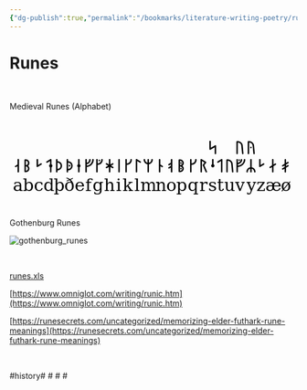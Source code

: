 ```yaml
---
{"dg-publish":true,"permalink":"/bookmarks/literature-writing-poetry/runes/","tags":["writing"]}
---
```



# Runes

‍

Medieval Runes (Alphabet)

​<?xml version="1.0" encoding="UTF-8" standalone="no"?>
<!-- Created with Inkscape (http://www.inkscape.org/) -->
<svg
   xmlns:svg="http://www.w3.org/2000/svg"
   xmlns="http://www.w3.org/2000/svg"
   version="1.0"
   width="501"
   height="111"
   id="svg2693">
  <defs
     id="defs2695" />
  <g
     transform="translate(0.5,-1.8621826)"
     id="layer1">
    <path
       d="M 10.7645,54.934566 C 10.52983,55.062574 10.305831,55.126574 10.0925,55.126566 C 9.879164,55.126574 9.665831,55.073241 9.4525,54.966566 C 9.260498,54.859908 9.111165,54.710575 9.0045,54.518566 C 8.876499,54.305242 8.812499,54.081242 8.8125,53.846566 C 8.812499,53.398576 9.015165,53.03591 9.4205,52.758566 L 13.4205,50.326566 L 13.4205,42.038566 C 13.420494,41.675921 13.537827,41.366588 13.7725,41.110566 C 14.028494,40.854589 14.337827,40.726589 14.7005,40.726566 C 15.063159,40.726589 15.361826,40.854589 15.5965,41.110566 C 15.852492,41.345255 15.980492,41.643921 15.9805,42.006566 L 15.9805,63.126566 C 15.980492,63.489233 15.852492,63.787899 15.5965,64.022566 C 15.361826,64.257232 15.063159,64.374565 14.7005,64.374566 C 14.337827,64.374565 14.028494,64.257232 13.7725,64.022566 C 13.537827,63.787899 13.420494,63.489233 13.4205,63.126566 L 13.4205,53.334566 L 10.7645,54.934566 M 34.223214,57.606566 C 34.223202,58.481238 34.052536,59.30257 33.711214,60.070566 C 33.391203,60.817235 32.95387,61.467901 32.399214,62.022566 C 31.844538,62.577234 31.183205,63.025233 30.415214,63.366566 C 29.647207,63.686566 28.836541,63.846566 27.983214,63.846566 L 26.703214,63.846566 C 26.340543,63.846566 26.03121,63.729232 25.775214,63.494566 C 25.540544,63.238566 25.423211,62.929233 25.423214,62.566566 L 25.455214,42.758566 C 25.455211,42.39592 25.572544,42.086587 25.807214,41.830566 C 26.06321,41.574588 26.372543,41.446588 26.735214,41.446566 L 27.983214,41.446566 C 28.836541,41.446588 29.647207,41.617255 30.415214,41.958566 C 31.183205,42.278587 31.844538,42.71592 32.399214,43.270566 C 32.95387,43.825252 33.391203,44.486585 33.711214,45.254566 C 34.052536,46.022583 34.223202,46.833249 34.223214,47.686566 C 34.223202,48.710581 33.999202,49.659913 33.551214,50.534566 C 33.124536,51.387911 32.53787,52.091911 31.791214,52.646566 C 32.53787,53.222576 33.124536,53.937242 33.551214,54.790566 C 33.999202,55.643907 34.223202,56.582573 34.223214,57.606566 M 31.663214,47.686566 C 31.663205,47.174582 31.567205,46.705249 31.375214,46.278566 C 31.183205,45.830584 30.916539,45.435917 30.575214,45.094566 C 30.233873,44.753251 29.839206,44.486585 29.391214,44.294566 C 28.964541,44.102585 28.495208,44.006585 27.983214,44.006566 L 27.983214,51.366566 L 28.111214,51.366566 C 28.580541,51.345245 29.028541,51.238578 29.455214,51.046566 C 29.903206,50.833245 30.287206,50.566579 30.607214,50.246566 C 30.927205,49.905246 31.183205,49.521247 31.375214,49.094566 C 31.567205,48.646581 31.663205,48.177248 31.663214,47.686566 M 31.663214,57.606566 C 31.663205,57.094572 31.567205,56.62524 31.375214,56.198566 C 31.183205,55.750574 30.916539,55.355907 30.575214,55.014566 C 30.233873,54.673241 29.839206,54.406575 29.391214,54.214566 C 28.964541,54.022575 28.495208,53.926576 27.983214,53.926566 L 27.983214,61.286566 C 28.495208,61.286568 28.964541,61.190568 29.391214,60.998566 C 29.839206,60.806569 30.233873,60.539902 30.575214,60.198566 C 30.916539,59.857236 31.183205,59.473237 31.375214,59.046566 C 31.567205,58.598571 31.663205,58.118571 31.663214,57.606566 M 48.851429,54.630566 C 48.76609,54.694575 48.680757,54.747908 48.595429,54.790566 C 48.531424,54.811908 48.456757,54.843908 48.371429,54.886566 C 48.286091,54.907908 48.211424,54.929241 48.147429,54.950566 C 48.083424,54.950575 48.019425,54.950575 47.955429,54.950566 C 47.742091,54.950575 47.539425,54.907908 47.347429,54.822566 C 47.155425,54.715908 47.006092,54.555908 46.899429,54.342566 C 46.814092,54.171909 46.771426,53.798576 46.771429,53.222566 L 46.771429,42.022566 C 46.771426,41.659921 46.888759,41.361255 47.123429,41.126566 C 47.379425,40.891922 47.688758,40.774589 48.051429,40.774566 C 48.414091,40.774589 48.712757,40.891922 48.947429,41.126566 C 49.203423,41.361255 49.331423,41.659921 49.331429,42.022566 L 49.331429,51.334566 L 54.035429,48.486566 C 54.248752,48.358581 54.472751,48.294581 54.707429,48.294566 C 54.920751,48.294581 55.123417,48.347914 55.315429,48.454566 C 55.52875,48.561248 55.68875,48.710581 55.795429,48.902566 C 55.923417,49.137247 55.987417,49.361247 55.987429,49.574566 C 55.987417,50.022579 55.78475,50.385246 55.379429,50.662566 L 51.379429,53.094566 L 48.851429,54.630566 M 68.657429,52.710566 C 68.657423,51.899911 68.934756,51.217245 69.489429,50.662566 C 69.724088,50.427912 69.980088,50.235913 70.257429,50.086566 L 70.257429,44.390566 L 65.553429,47.238566 C 65.318759,47.366582 65.09476,47.430582 64.881429,47.430566 C 64.668093,47.430582 64.45476,47.377249 64.241429,47.270566 C 64.049427,47.163916 63.900094,47.014582 63.793429,46.822566 C 63.665428,46.60925 63.601428,46.38525 63.601429,46.150566 C 63.601428,45.702584 63.804094,45.339917 64.209429,45.062566 L 68.209429,42.630566 L 70.737429,41.094566 C 70.822754,41.030588 70.972087,40.966588 71.185429,40.902566 C 71.420087,40.817255 71.56942,40.774589 71.633429,40.774566 C 71.846753,40.774589 72.049419,40.827922 72.241429,40.934566 C 72.433419,41.019922 72.582752,41.169255 72.689429,41.382566 C 72.774752,41.617255 72.817419,41.990587 72.817429,42.502566 L 72.817429,50.086566 C 73.094752,50.235913 73.350751,50.427912 73.585429,50.662566 C 74.161417,51.217245 74.449417,51.899911 74.449429,52.710566 C 74.449417,53.521243 74.161417,54.203909 73.585429,54.758566 C 73.350751,54.993241 73.094752,55.185241 72.817429,55.334566 L 72.817429,63.206566 C 72.817419,63.569233 72.689419,63.867899 72.433429,64.102566 C 72.198752,64.337232 71.900086,64.454565 71.537429,64.454566 C 71.174753,64.454565 70.86542,64.337232 70.609429,64.102566 C 70.374754,63.867899 70.257421,63.569233 70.257429,63.206566 L 70.257429,55.334566 C 69.980088,55.185241 69.724088,54.993241 69.489429,54.758566 C 68.934756,54.203909 68.657423,53.521243 68.657429,52.710566 M 91.358214,52.646566 C 91.3582,53.755909 91.144867,54.801241 90.718214,55.782566 C 90.312868,56.742573 89.747535,57.585239 89.022214,58.310566 C 88.29687,59.035904 87.443537,59.611903 86.462214,60.038566 C 85.502206,60.443902 84.46754,60.646569 83.358214,60.646566 L 83.358214,63.206566 C 83.358208,63.569233 83.230208,63.867899 82.974214,64.102566 C 82.739542,64.337232 82.440876,64.454565 82.078214,64.454566 C 81.715543,64.454565 81.40621,64.337232 81.150214,64.102566 C 80.915544,63.867899 80.798211,63.569233 80.798214,63.206566 L 80.798214,42.118566 C 80.798211,41.755921 80.915544,41.446588 81.150214,41.190566 C 81.40621,40.934589 81.715543,40.806589 82.078214,40.806566 C 82.440876,40.806589 82.739542,40.934589 82.974214,41.190566 C 83.230208,41.446588 83.358208,41.755921 83.358214,42.118566 L 83.358214,44.646566 C 84.46754,44.646585 85.502206,44.859918 86.462214,45.286566 C 87.443537,45.691917 88.29687,46.25725 89.022214,46.982566 C 89.747535,47.707915 90.312868,48.561248 90.718214,49.542566 C 91.144867,50.502579 91.3582,51.537245 91.358214,52.646566 M 88.830214,52.678566 C 88.830203,51.931911 88.68087,51.227912 88.382214,50.566566 C 88.10487,49.905246 87.710204,49.329247 87.198214,48.838566 C 86.707538,48.326581 86.131539,47.931915 85.470214,47.654566 C 84.808873,47.355915 84.104874,47.206582 83.358214,47.206566 L 83.358214,58.118566 C 84.104874,58.118571 84.808873,57.979905 85.470214,57.702566 C 86.131539,57.403905 86.707538,57.009239 87.198214,56.518566 C 87.710204,56.027907 88.10487,55.451907 88.382214,54.790566 C 88.68087,54.129242 88.830203,53.425243 88.830214,52.678566 M 102.94472,52.646566 C 102.94471,52.241244 103.08338,51.899911 103.36072,51.622566 C 103.63804,51.345245 103.97938,51.206578 104.38472,51.206566 C 104.79004,51.206578 105.13138,51.345245 105.40872,51.622566 C 105.68604,51.899911 105.82471,52.241244 105.82472,52.646566 C 105.82471,53.05191 105.68604,53.393243 105.40872,53.670566 C 105.13138,53.947909 104.79004,54.086575 104.38472,54.086566 C 103.97938,54.086575 103.63804,53.947909 103.36072,53.670566 C 103.08338,53.393243 102.94471,53.05191 102.94472,52.646566 M 109.92072,52.646566 C 109.9207,53.755909 109.70737,54.801241 109.28072,55.782566 C 108.87537,56.742573 108.31004,57.585239 107.58472,58.310566 C 106.85937,59.035904 106.00604,59.611903 105.02472,60.038566 C 104.06471,60.443902 103.03004,60.646569 101.92072,60.646566 L 101.92072,63.206566 C 101.92071,63.569233 101.79271,63.867899 101.53672,64.102566 C 101.30205,64.337232 101.00338,64.454565 100.64072,64.454566 C 100.27805,64.454565 99.968707,64.337232 99.712717,64.102566 C 99.478047,63.867899 99.360707,63.569233 99.360717,63.206566 L 99.360717,42.118566 C 99.360707,41.755921 99.478047,41.446588 99.712717,41.190566 C 99.968707,40.934589 100.27805,40.806589 100.64072,40.806566 C 101.00338,40.806589 101.30205,40.934589 101.53672,41.190566 C 101.79271,41.446588 101.92071,41.755921 101.92072,42.118566 L 101.92072,44.646566 C 103.03004,44.646585 104.06471,44.859918 105.02472,45.286566 C 106.00604,45.691917 106.85937,46.25725 107.58472,46.982566 C 108.31004,47.707915 108.87537,48.561248 109.28072,49.542566 C 109.70737,50.502579 109.9207,51.537245 109.92072,52.646566 M 107.39272,52.678566 C 107.39271,51.931911 107.24337,51.227912 106.94472,50.566566 C 106.66737,49.905246 106.27271,49.329247 105.76072,48.838566 C 105.27004,48.326581 104.69404,47.931915 104.03272,47.654566 C 103.37138,47.355915 102.66738,47.206582 101.92072,47.206566 L 101.92072,58.118566 C 102.66738,58.118571 103.37138,57.979905 104.03272,57.702566 C 104.69404,57.403905 105.27004,57.009239 105.76072,56.518566 C 106.27271,56.027907 106.66737,55.451907 106.94472,54.790566 C 107.24337,54.129242 107.39271,53.425243 107.39272,52.678566 M 117.92893,52.646566 C 117.92893,52.091911 118.0676,51.590578 118.34493,51.142566 C 118.62226,50.673245 118.99559,50.321246 119.46493,50.086566 L 119.46493,42.118566 C 119.46493,41.755921 119.58226,41.446588 119.81693,41.190566 C 120.07293,40.934589 120.38226,40.806589 120.74493,40.806566 C 121.10759,40.806589 121.41692,40.934589 121.67293,41.190566 C 121.92892,41.446588 122.05692,41.755921 122.05693,42.118566 C 122.05692,42.289254 122.04626,42.39592 122.02493,42.438566 L 122.02493,50.022566 C 122.51559,50.257246 122.92092,50.609246 123.24093,51.078566 C 123.56092,51.547911 123.72092,52.070577 123.72093,52.646566 C 123.72092,53.24391 123.56092,53.777242 123.24093,54.246566 C 122.92092,54.694575 122.51559,55.035908 122.02493,55.270566 L 122.02493,63.206566 C 122.02492,63.569233 121.89692,63.867899 121.64093,64.102566 C 121.40626,64.337232 121.10759,64.454565 120.74493,64.454566 C 120.38226,64.454565 120.07293,64.337232 119.81693,64.102566 C 119.58226,63.867899 119.46493,63.569233 119.46493,63.206566 L 119.46493,55.206566 C 118.99559,54.971908 118.62226,54.630575 118.34493,54.182566 C 118.0676,53.713242 117.92893,53.201243 117.92893,52.646566 M 144.17199,42.118566 C 144.17197,41.755921 144.29997,41.446588 144.55599,41.190566 C 144.81197,40.913255 145.12131,40.774589 145.48399,40.774566 C 145.84664,40.774589 146.15597,40.902589 146.41199,41.158566 C 146.66797,41.393255 146.80664,41.691921 146.82799,42.054566 L 146.85999,42.054566 C 146.85997,43.761252 146.53997,45.371917 145.89999,46.886566 C 145.28131,48.379914 144.41731,49.70258 143.30799,50.854566 C 142.21998,52.006577 140.93998,52.934577 139.46799,53.638566 C 137.99598,54.342575 136.41732,54.737241 134.73199,54.822566 L 134.73199,63.206566 C 134.73198,63.569233 134.60398,63.867899 134.34799,64.102566 C 134.11332,64.337232 133.81465,64.454565 133.45199,64.454566 C 133.08932,64.454565 132.77999,64.337232 132.52399,64.102566 C 132.28932,63.867899 132.17199,63.569233 132.17199,63.206566 L 132.17199,42.118566 C 132.17199,41.755921 132.28932,41.446588 132.52399,41.190566 C 132.77999,40.934589 133.08932,40.806589 133.45199,40.806566 C 133.81465,40.806589 134.11332,40.934589 134.34799,41.190566 C 134.60398,41.446588 134.73198,41.755921 134.73199,42.118566 L 134.73199,47.430566 C 135.88398,47.153249 136.83332,46.54525 137.57999,45.606566 C 138.34798,44.667918 138.78531,43.494586 138.89199,42.086566 C 138.89198,41.723921 139.00931,41.425255 139.24399,41.190566 C 139.49998,40.934589 139.80931,40.806589 140.17199,40.806566 C 140.53465,40.806589 140.84398,40.934589 141.09999,41.190566 C 141.35598,41.425255 141.48398,41.723921 141.48399,42.086566 C 141.41998,43.25992 141.20664,44.273252 140.84399,45.126566 C 140.48131,45.979917 140.00131,46.747916 139.40399,47.430566 C 138.80665,48.091915 138.10265,48.646581 137.29199,49.094566 C 136.50265,49.54258 135.64932,49.841246 134.73199,49.990566 L 134.73199,52.262566 C 136.03332,52.177244 137.25998,51.857244 138.41199,51.302566 C 139.56398,50.726579 140.56665,49.990579 141.41999,49.094566 C 142.27331,48.177248 142.94531,47.121249 143.43599,45.926566 C 143.92664,44.731918 144.17197,43.462586 144.17199,42.118566 M 162.60093,42.150566 C 162.64358,43.409253 162.43025,44.582585 161.96093,45.670566 C 161.49158,46.758583 160.85158,47.707915 160.04093,48.518566 C 159.25159,49.329247 158.31292,49.969246 157.22493,50.438566 C 156.13692,50.907912 154.98492,51.142578 153.76893,51.142566 L 153.76893,63.206566 C 153.76892,63.569233 153.64092,63.867899 153.38493,64.102566 C 153.15026,64.337232 152.85159,64.454565 152.48893,64.454566 C 152.12626,64.454565 151.81693,64.337232 151.56093,64.102566 C 151.32626,63.867899 151.20893,63.569233 151.20893,63.206566 L 151.20893,42.118566 C 151.20893,41.755921 151.32626,41.446588 151.56093,41.190566 C 151.81693,40.934589 152.12626,40.806589 152.48893,40.806566 C 152.85159,40.806589 153.15026,40.934589 153.38493,41.190566 C 153.64092,41.446588 153.76892,41.755921 153.76893,42.118566 L 153.76893,48.518566 C 154.62226,48.518581 155.42226,48.358581 156.16893,48.038566 C 156.93692,47.697248 157.60892,47.238582 158.18493,46.662566 C 158.76092,46.086583 159.20892,45.414584 159.52893,44.646566 C 159.87025,43.878586 160.04092,43.046586 160.04093,42.150566 C 160.04092,41.787921 160.15825,41.478588 160.39293,41.222566 C 160.64892,40.966588 160.95825,40.838589 161.32093,40.838566 C 161.68358,40.838589 161.98225,40.966588 162.21693,41.222566 C 162.47292,41.478588 162.60092,41.787921 162.60093,42.150566 M 155.40093,43.334566 C 155.40092,42.97192 155.51826,42.673253 155.75293,42.438566 C 156.00892,42.182587 156.31826,42.054587 156.68093,42.054566 C 157.04359,42.054587 157.34225,42.182587 157.57693,42.438566 C 157.83292,42.673253 157.96092,42.97192 157.96093,43.334566 C 157.96092,43.697252 157.83292,44.006585 157.57693,44.262566 C 157.34225,44.497252 157.04359,44.614585 156.68093,44.614566 C 156.31826,44.614585 156.00892,44.497252 155.75293,44.262566 C 155.51826,44.006585 155.40092,43.697252 155.40093,43.334566 M 173.35486,50.310566 L 173.35486,42.118566 C 173.35485,41.755921 173.47219,41.446588 173.70686,41.190566 C 173.96285,40.934589 174.27218,40.806589 174.63486,40.806566 C 174.99752,40.806589 175.30685,40.934589 175.56286,41.190566 C 175.81885,41.446588 175.94685,41.755921 175.94686,42.118566 L 175.91486,50.374566 L 179.53086,48.262566 C 179.74418,48.134581 179.96818,48.070581 180.20286,48.070566 C 180.43751,48.070581 180.66151,48.134581 180.87486,48.262566 C 181.08818,48.390581 181.23751,48.561248 181.32286,48.774566 C 181.42951,48.987914 181.48284,49.179914 181.48286,49.350566 C 181.48284,49.54258 181.42951,49.745246 181.32286,49.958566 C 181.21618,50.171913 181.04551,50.342579 180.81086,50.470566 L 177.22686,52.550566 L 180.84286,54.630566 C 181.07751,54.758575 181.23751,54.907908 181.32286,55.078566 C 181.42951,55.227908 181.48284,55.419907 181.48286,55.654566 C 181.48284,55.910574 181.41884,56.14524 181.29086,56.358566 C 181.16284,56.571906 181.02418,56.721239 180.87486,56.806566 C 180.72551,56.891906 180.59751,56.945239 180.49086,56.966566 C 180.40551,56.987906 180.30951,56.998572 180.20286,56.998566 C 179.98951,56.998572 179.78685,56.945239 179.59486,56.838566 L 175.91486,54.726566 L 175.91486,63.206566 C 175.91485,63.569233 175.78685,63.867899 175.53086,64.102566 C 175.29618,64.337232 174.99752,64.454565 174.63486,64.454566 C 174.27218,64.454565 173.96285,64.337232 173.70686,64.102566 C 173.47219,63.867899 173.35485,63.569233 173.35486,63.206566 L 173.35486,54.790566 L 169.73886,56.838566 C 169.54686,56.945239 169.34419,56.998572 169.13086,56.998566 C 169.02419,56.998572 168.91752,56.987906 168.81086,56.966566 C 168.72552,56.945239 168.60819,56.891906 168.45886,56.806566 C 168.30952,56.721239 168.17086,56.571906 168.04286,56.358566 C 167.91486,56.14524 167.85086,55.910574 167.85086,55.654566 C 167.85086,55.419907 167.89352,55.227908 167.97886,55.078566 C 168.08552,54.907908 168.25619,54.758575 168.49086,54.630566 L 172.13886,52.550566 L 168.52286,50.438566 C 168.28819,50.310579 168.11752,50.139913 168.01086,49.926566 C 167.90419,49.713246 167.85086,49.51058 167.85086,49.318566 C 167.85086,49.147914 167.89352,48.955914 167.97886,48.742566 C 168.08552,48.529248 168.24552,48.358581 168.45886,48.230566 C 168.67219,48.102581 168.89619,48.038581 169.13086,48.038566 C 169.34419,48.038581 169.56819,48.102581 169.80286,48.230566 L 173.35486,50.310566 M 189.93214,42.118566 C 189.93214,41.755921 190.04947,41.446588 190.28414,41.190566 C 190.54014,40.934589 190.84947,40.806589 191.21214,40.806566 C 191.5748,40.806589 191.87347,40.934589 192.10814,41.190566 C 192.36413,41.446588 192.49213,41.755921 192.49214,42.118566 L 192.49214,63.206566 C 192.49213,63.569233 192.36413,63.867899 192.10814,64.102566 C 191.87347,64.337232 191.5748,64.454565 191.21214,64.454566 C 190.84947,64.454565 190.54014,64.337232 190.28414,64.102566 C 190.04947,63.867899 189.93214,63.569233 189.93214,63.206566 L 189.93214,42.118566 M 213.61879,42.150566 C 213.66144,43.409253 213.44811,44.582585 212.97879,45.670566 C 212.50944,46.758583 211.86944,47.707915 211.05879,48.518566 C 210.26945,49.329247 209.33078,49.969246 208.24279,50.438566 C 207.15478,50.907912 206.00278,51.142578 204.78679,51.142566 L 204.78679,63.206566 C 204.78678,63.569233 204.65878,63.867899 204.40279,64.102566 C 204.16812,64.337232 203.86945,64.454565 203.50679,64.454566 C 203.14412,64.454565 202.83479,64.337232 202.57879,64.102566 C 202.34412,63.867899 202.22679,63.569233 202.22679,63.206566 L 202.22679,42.118566 C 202.22679,41.755921 202.34412,41.446588 202.57879,41.190566 C 202.83479,40.934589 203.14412,40.806589 203.50679,40.806566 C 203.86945,40.806589 204.16812,40.934589 204.40279,41.190566 C 204.65878,41.446588 204.78678,41.755921 204.78679,42.118566 L 204.78679,48.518566 C 205.64012,48.518581 206.44012,48.358581 207.18679,48.038566 C 207.95478,47.697248 208.62678,47.238582 209.20279,46.662566 C 209.77878,46.086583 210.22678,45.414584 210.54679,44.646566 C 210.88811,43.878586 211.05878,43.046586 211.05879,42.150566 C 211.05878,41.787921 211.17611,41.478588 211.41079,41.222566 C 211.66678,40.966588 211.97611,40.838589 212.33879,40.838566 C 212.70144,40.838589 213.00011,40.966588 213.23479,41.222566 C 213.49078,41.478588 213.61878,41.787921 213.61879,42.150566 M 229.04014,45.062566 C 229.44546,45.339917 229.64813,45.702584 229.64814,46.150566 C 229.64813,46.38525 229.58413,46.60925 229.45614,46.822566 C 229.34946,47.014582 229.18946,47.163916 228.97614,47.270566 C 228.78413,47.377249 228.58146,47.430582 228.36814,47.430566 C 228.13346,47.430582 227.90946,47.366582 227.69614,47.238566 L 222.99214,44.390566 L 222.99214,63.206566 C 222.99213,63.569233 222.86413,63.867899 222.60814,64.102566 C 222.37347,64.337232 222.0748,64.454565 221.71214,64.454566 C 221.34947,64.454565 221.04014,64.337232 220.78414,64.102566 C 220.54947,63.867899 220.43214,63.569233 220.43214,63.206566 L 220.43214,42.502566 C 220.43214,41.990587 220.4748,41.617255 220.56014,41.382566 C 220.6668,41.169255 220.81614,41.019922 221.00814,40.934566 C 221.20014,40.827922 221.4028,40.774589 221.61614,40.774566 C 221.68014,40.774589 221.74414,40.785255 221.80814,40.806566 C 221.87214,40.806589 221.9468,40.817255 222.03214,40.838566 C 222.11747,40.881255 222.19214,40.923922 222.25614,40.966566 C 222.34147,40.987922 222.4268,41.030588 222.51214,41.094566 L 225.04014,42.630566 L 229.04014,45.062566 M 243.54822,47.430566 C 244.70021,47.153249 245.66021,46.555916 246.42822,45.638566 C 247.21754,44.699918 247.65487,43.611919 247.74022,42.374566 C 247.71887,42.33192 247.7082,42.235921 247.70822,42.086566 C 247.7082,41.723921 247.82554,41.425255 248.06022,41.190566 C 248.3162,40.934589 248.62554,40.806589 248.98822,40.806566 C 249.35087,40.806589 249.6602,40.934589 249.91622,41.190566 C 250.1722,41.425255 250.3002,41.723921 250.30022,42.086566 C 250.3002,42.257254 250.28954,42.36392 250.26822,42.406566 C 250.22554,43.366586 250.02287,44.273252 249.66022,45.126566 C 249.29754,45.979917 248.81754,46.747916 248.22022,47.430566 C 247.62287,48.091915 246.91887,48.646581 246.10822,49.094566 C 245.31887,49.54258 244.46554,49.841246 243.54822,49.990566 L 243.54822,63.206566 C 243.54821,63.569233 243.42021,63.867899 243.16422,64.102566 C 242.92954,64.337232 242.63088,64.454565 242.26822,64.454566 C 241.90554,64.454565 241.59621,64.337232 241.34022,64.102566 C 241.10554,63.867899 240.98821,63.569233 240.98822,63.206566 L 240.98822,49.990566 C 240.02821,49.841246 239.14288,49.531913 238.33222,49.062566 C 237.52155,48.593248 236.80688,48.006581 236.18822,47.302566 C 235.59088,46.598583 235.12155,45.80925 234.78022,44.934566 C 234.43888,44.038585 234.26822,43.089253 234.26822,42.086566 C 234.26822,41.723921 234.38555,41.425255 234.62022,41.190566 C 234.87622,40.934589 235.18555,40.806589 235.54822,40.806566 C 235.91088,40.806589 236.22022,40.934589 236.47622,41.190566 C 236.73222,41.425255 236.86022,41.723921 236.86022,42.086566 L 236.82822,42.374566 C 236.84955,42.993253 236.96688,43.579919 237.18022,44.134566 C 237.41488,44.667918 237.71355,45.158584 238.07622,45.606566 C 238.46021,46.03325 238.89755,46.406583 239.38822,46.726566 C 239.87888,47.025249 240.41221,47.249249 240.98822,47.398566 L 240.98822,42.118566 C 240.98821,41.755921 241.10554,41.446588 241.34022,41.190566 C 241.59621,40.934589 241.90554,40.806589 242.26822,40.806566 C 242.63088,40.806589 242.92954,40.934589 243.16422,41.190566 C 243.42021,41.446588 243.54821,41.755921 243.54822,42.118566 L 243.54822,47.430566 M 263.48322,63.206566 C 263.48321,63.569233 263.35521,63.867899 263.09922,64.102566 C 262.86455,64.337232 262.56588,64.454565 262.20322,64.454566 C 261.84055,64.454565 261.53122,64.337232 261.27522,64.102566 C 261.04055,63.867899 260.92322,63.569233 260.92322,63.206566 L 260.92322,42.118566 C 260.92322,41.755921 261.04055,41.446588 261.27522,41.190566 C 261.53122,40.934589 261.84055,40.806589 262.20322,40.806566 C 262.56588,40.806589 262.86455,40.934589 263.09922,41.190566 C 263.35521,41.446588 263.48321,41.755921 263.48322,42.118566 L 263.48322,50.406566 L 267.48322,52.838566 C 267.88854,53.11591 268.09121,53.478576 268.09122,53.926566 C 268.09121,54.161242 268.02721,54.385242 267.89922,54.598566 C 267.79254,54.790575 267.63254,54.939908 267.41922,55.046566 C 267.22721,55.153241 267.02454,55.206574 266.81122,55.206566 C 266.57654,55.206574 266.35254,55.142574 266.13922,55.014566 L 263.48322,53.414566 L 263.48322,63.206566 M 281.89336,55.814566 L 279.23736,57.414566 C 279.00269,57.542572 278.77869,57.606572 278.56536,57.606566 C 278.35202,57.606572 278.13869,57.553239 277.92536,57.446566 C 277.73336,57.339905 277.58402,57.190572 277.47736,56.998566 C 277.34936,56.785239 277.28536,56.56124 277.28536,56.326566 C 277.28536,56.134573 277.33869,55.931907 277.44536,55.718566 C 277.53069,55.505241 279.01336,54.587908 281.89336,52.966566 L 281.89336,50.246566 L 279.23736,51.846566 C 279.00269,51.974577 278.77869,52.038577 278.56536,52.038566 C 278.35202,52.038577 278.13869,51.985244 277.92536,51.878566 C 277.73336,51.771911 277.58402,51.622578 277.47736,51.430566 C 277.34936,51.217245 277.28536,50.993245 277.28536,50.758566 C 277.28536,50.310579 277.48802,49.947913 277.89336,49.670566 L 281.89336,47.238566 L 281.89336,42.150566 C 281.89335,41.787921 282.01069,41.478588 282.24536,41.222566 C 282.50135,40.966588 282.81069,40.838589 283.17336,40.838566 C 283.53602,40.838589 283.83468,40.966588 284.06936,41.222566 C 284.32535,41.478588 284.45335,41.787921 284.45336,42.150566 L 284.45336,63.238566 C 284.45335,63.601233 284.32535,63.899899 284.06936,64.134566 C 283.83468,64.369232 283.53602,64.486565 283.17336,64.486566 C 282.81069,64.486565 282.50135,64.369232 282.24536,64.134566 C 282.01069,63.899899 281.89335,63.601233 281.89336,63.238566 L 281.89336,55.814566 M 304.60872,57.670566 C 304.60871,58.545238 304.41671,59.355903 304.03272,60.102566 C 303.67004,60.849235 303.17938,61.499901 302.56072,62.054566 C 301.94204,62.609234 301.22738,63.046566 300.41672,63.366566 C 299.60605,63.686566 298.77405,63.846566 297.92072,63.846566 L 296.64072,63.846566 C 296.27805,63.846566 295.96872,63.729232 295.71272,63.494566 C 295.47805,63.238566 295.36072,62.929233 295.36072,62.566566 L 295.39272,42.758566 C 295.39272,42.39592 295.51005,42.086587 295.74472,41.830566 C 296.00072,41.574588 296.31005,41.446588 296.67272,41.446566 L 297.92072,41.446566 C 298.77405,41.446588 299.60605,41.617255 300.41672,41.958566 C 301.22738,42.29992 301.94204,42.769253 302.56072,43.366566 C 303.17938,43.942586 303.67004,44.625252 304.03272,45.414566 C 304.41671,46.182583 304.60871,46.993249 304.60872,47.846566 C 304.60871,48.870581 304.38471,49.819913 303.93672,50.694566 C 303.51004,51.547911 302.92338,52.251911 302.17672,52.806566 C 302.92338,53.382576 303.51004,54.086575 303.93672,54.918566 C 304.38471,55.72924 304.60871,56.646573 304.60872,57.670566 M 302.04872,47.846566 C 302.04871,47.334582 301.92071,46.854583 301.66472,46.406566 C 301.43004,45.93725 301.12071,45.531917 300.73672,45.190566 C 300.35271,44.827918 299.91538,44.539918 299.42472,44.326566 C 298.93405,44.113252 298.43271,44.006585 297.92072,44.006566 L 297.92072,51.366566 L 298.04872,51.366566 C 298.53938,51.345245 299.01938,51.249245 299.48872,51.078566 C 299.97938,50.886579 300.40605,50.641245 300.76872,50.342566 C 301.15271,50.022579 301.46204,49.649246 301.69672,49.222566 C 301.93138,48.795914 302.04871,48.337248 302.04872,47.846566 M 302.04872,57.670566 C 302.04871,57.158572 301.92071,56.678573 301.66472,56.230566 C 301.43004,55.782574 301.12071,55.387907 300.73672,55.046566 C 300.35271,54.705241 299.91538,54.438575 299.42472,54.246566 C 298.93405,54.033242 298.43271,53.926576 297.92072,53.926566 L 297.92072,61.286566 C 298.43271,61.286568 298.93405,61.190568 299.42472,60.998566 C 299.91538,60.806569 300.35271,60.550569 300.73672,60.230566 C 301.12071,59.91057 301.43004,59.537237 301.66472,59.110566 C 301.92071,58.662571 302.04871,58.182571 302.04872,57.670566 M 298.43272,57.670566 C 298.43271,57.307905 298.55005,57.009239 298.78472,56.774566 C 299.04071,56.518573 299.35005,56.390573 299.71272,56.390566 C 300.07538,56.390573 300.37405,56.518573 300.60872,56.774566 C 300.86471,57.009239 300.99271,57.307905 300.99272,57.670566 C 300.99271,58.033238 300.86471,58.342571 300.60872,58.598566 C 300.37405,58.833237 300.07538,58.950571 299.71272,58.950566 C 299.35005,58.950571 299.04071,58.833237 298.78472,58.598566 C 298.55005,58.342571 298.43271,58.033238 298.43272,57.670566 M 298.43272,47.846566 C 298.43271,47.483915 298.55005,47.185249 298.78472,46.950566 C 299.04071,46.694583 299.35005,46.566583 299.71272,46.566566 C 300.07538,46.566583 300.37405,46.694583 300.60872,46.950566 C 300.86471,47.185249 300.99271,47.483915 300.99272,47.846566 C 300.99271,48.209248 300.86471,48.518581 300.60872,48.774566 C 300.37405,49.009247 300.07538,49.12658 299.71272,49.126566 C 299.35005,49.12658 299.04071,49.009247 298.78472,48.774566 C 298.55005,48.518581 298.43271,48.209248 298.43272,47.846566 M 326.967,42.150566 C 327.00965,43.409253 326.79632,44.582585 326.327,45.670566 C 325.85765,46.758583 325.21765,47.707915 324.407,48.518566 C 323.61766,49.329247 322.67899,49.969246 321.591,50.438566 C 320.50299,50.907912 319.35099,51.142578 318.135,51.142566 L 318.135,63.206566 C 318.13499,63.569233 318.00699,63.867899 317.751,64.102566 C 317.51633,64.337232 317.21766,64.454565 316.855,64.454566 C 316.49233,64.454565 316.183,64.337232 315.927,64.102566 C 315.69233,63.867899 315.575,63.569233 315.575,63.206566 L 315.575,42.118566 C 315.575,41.755921 315.69233,41.446588 315.927,41.190566 C 316.183,40.934589 316.49233,40.806589 316.855,40.806566 C 317.21766,40.806589 317.51633,40.934589 317.751,41.190566 C 318.00699,41.446588 318.13499,41.755921 318.135,42.118566 L 318.135,48.518566 C 318.98833,48.518581 319.78833,48.358581 320.535,48.038566 C 321.30299,47.697248 321.97499,47.238582 322.551,46.662566 C 323.12699,46.086583 323.57499,45.414584 323.895,44.646566 C 324.23632,43.878586 324.40699,43.046586 324.407,42.150566 C 324.40699,41.787921 324.52432,41.478588 324.759,41.222566 C 325.01499,40.966588 325.32432,40.838589 325.687,40.838566 C 326.04965,40.838589 326.34832,40.966588 326.583,41.222566 C 326.83899,41.478588 326.96699,41.787921 326.967,42.150566 M 336.37236,44.390566 L 336.37236,63.206566 C 336.37235,63.569233 336.24435,63.867899 335.98836,64.102566 C 335.75369,64.337232 335.45502,64.454565 335.09236,64.454566 C 334.72969,64.454565 334.42036,64.337232 334.16436,64.102566 C 333.92969,63.867899 333.81236,63.569233 333.81236,63.206566 L 333.81236,42.502566 C 333.81236,41.905254 333.85502,41.531921 333.94036,41.382566 C 334.04702,41.169255 334.19636,41.019922 334.38836,40.934566 C 334.58036,40.827922 334.78302,40.774589 334.99636,40.774566 C 335.06036,40.774589 335.12436,40.785255 335.18836,40.806566 C 335.25236,40.806589 335.32702,40.817255 335.41236,40.838566 C 335.49769,40.881255 335.57236,40.923922 335.63636,40.966566 C 335.72169,40.987922 335.80702,41.030588 335.89236,41.094566 L 343.31636,45.606566 C 343.57235,45.798584 343.75368,46.043917 343.86036,46.342566 C 343.94568,46.491916 343.98835,46.673249 343.98836,46.886566 C 343.98835,47.206582 343.87101,47.483915 343.63636,47.718566 L 340.46836,51.686566 L 345.23636,62.886566 C 345.25768,62.993233 345.26835,63.089233 345.26836,63.174566 C 345.28968,63.2599 345.28968,63.355899 345.26836,63.462566 C 345.26835,63.953232 344.94835,64.273232 344.30836,64.422566 C 344.28701,64.443898 344.18035,64.454565 343.98836,64.454566 C 343.68968,64.454565 343.43368,64.369232 343.22036,64.198566 C 343.02835,64.027899 342.87901,63.803899 342.77236,63.526566 L 337.90836,52.422566 C 337.69502,52.209244 337.58835,51.910578 337.58836,51.526566 C 337.58835,51.142578 337.70569,50.833245 337.94036,50.598566 L 340.75636,47.046566 L 336.37236,44.390566 M 352.46979,52.678566 C 352.46979,52.102577 352.60845,51.579911 352.88579,51.110566 C 353.18445,50.641245 353.57912,50.289246 354.06979,50.054566 L 354.06979,42.118566 C 354.06979,41.755921 354.18712,41.446588 354.42179,41.190566 C 354.67779,40.934589 354.98712,40.806589 355.34979,40.806566 C 355.71245,40.806589 356.01112,40.934589 356.24579,41.190566 C 356.50178,41.446588 356.62978,41.755921 356.62979,42.118566 L 356.62979,50.054566 C 357.12045,50.289246 357.51512,50.641245 357.81379,51.110566 C 358.11245,51.579911 358.26178,52.102577 358.26179,52.678566 C 358.26178,53.489243 357.97378,54.171909 357.39779,54.726566 C 356.84312,55.281241 356.16045,55.558574 355.34979,55.558566 C 354.53912,55.558574 353.85645,55.281241 353.30179,54.726566 C 352.74712,54.171909 352.46979,53.489243 352.46979,52.678566 M 370.1035,41.094566 C 370.18882,41.030588 370.26349,40.987922 370.3275,40.966566 C 370.41282,40.923922 370.49816,40.881255 370.5835,40.838566 C 370.66882,40.817255 370.74349,40.806589 370.8075,40.806566 C 370.87149,40.785255 370.93549,40.774589 370.9995,40.774566 C 371.21282,40.774589 371.41549,40.827922 371.6075,40.934566 C 371.79949,41.019922 371.94882,41.169255 372.0555,41.382566 C 372.14082,41.574588 372.18349,41.947921 372.1835,42.502566 L 372.1835,63.206566 C 372.18349,63.569233 372.05549,63.867899 371.7995,64.102566 C 371.56482,64.337232 371.26616,64.454565 370.9035,64.454566 C 370.54082,64.454565 370.23149,64.337232 369.9755,64.102566 C 369.74083,63.867899 369.62349,63.569233 369.6235,63.206566 L 369.6235,44.390566 L 364.9195,47.238566 C 364.68483,47.366582 364.46083,47.430582 364.2475,47.430566 C 364.03416,47.430582 363.82083,47.377249 363.6075,47.270566 C 363.4155,47.163916 363.26617,47.014582 363.1595,46.822566 C 363.0315,46.60925 362.9675,46.38525 362.9675,46.150566 C 362.9675,45.702584 363.17017,45.339917 363.5755,45.062566 L 367.5755,42.630566 L 370.1035,41.094566 M 387.57064,49.510566 C 387.52796,48.763914 387.33596,48.059915 386.99464,47.398566 C 386.6533,46.715916 386.2053,46.12925 385.65064,45.638566 C 385.09596,45.126584 384.45596,44.731918 383.73064,44.454566 C 383.02663,44.155919 382.3013,44.006585 381.55464,44.006566 L 381.55464,63.206566 C 381.55463,63.569233 381.42663,63.867899 381.17064,64.102566 C 380.93597,64.337232 380.6373,64.454565 380.27464,64.454566 C 379.91197,64.454565 379.60264,64.337232 379.34664,64.102566 C 379.11197,63.867899 378.99464,63.569233 378.99464,63.206566 L 378.99464,42.726566 C 378.99464,42.36392 379.11197,42.054587 379.34664,41.798566 C 379.60264,41.542588 379.91197,41.414588 380.27464,41.414566 L 381.55464,41.414566 C 382.64263,41.435921 383.69863,41.659921 384.72264,42.086566 C 385.76796,42.513254 386.6853,43.09992 387.47464,43.846566 C 388.28529,44.571918 388.92529,45.425251 389.39464,46.406566 C 389.88529,47.387915 390.15196,48.422581 390.19464,49.510566 L 391.44264,63.206566 C 391.44262,63.569233 391.31462,63.867899 391.05864,64.102566 C 390.82396,64.337232 390.52529,64.454565 390.16264,64.454566 C 389.79996,64.454565 389.49063,64.337232 389.23464,64.102566 C 388.99996,63.867899 388.88263,63.569233 388.88264,63.206566 L 387.57064,49.510566 M 409.58558,42.182566 C 409.58556,41.819921 409.71356,41.510588 409.96958,41.254566 C 410.22556,40.977255 410.5349,40.838589 410.89758,40.838566 C 411.26023,40.838589 411.56956,40.966588 411.82558,41.222566 C 412.08156,41.457255 412.22023,41.755921 412.24158,42.118566 L 412.27358,42.118566 C 412.27356,43.825252 411.91089,45.435917 411.18558,46.950566 C 410.48156,48.443914 409.52156,49.76658 408.30558,50.918566 C 407.1109,52.049244 405.7349,52.966576 404.17758,53.670566 C 402.62024,54.353242 400.99891,54.737241 399.31358,54.822566 L 399.31358,63.206566 C 399.31357,63.569233 399.18557,63.867899 398.92958,64.102566 C 398.69491,64.337232 398.39624,64.454565 398.03358,64.454566 C 397.67091,64.454565 397.36158,64.337232 397.10558,64.102566 C 396.87091,63.867899 396.75358,63.569233 396.75358,63.206566 L 396.75358,42.118566 C 396.75358,41.755921 396.87091,41.446588 397.10558,41.190566 C 397.36158,40.934589 397.67091,40.806589 398.03358,40.806566 C 398.39624,40.806589 398.69491,40.934589 398.92958,41.190566 C 399.18557,41.446588 399.31357,41.755921 399.31358,42.118566 L 399.31358,47.430566 C 399.88957,47.302582 400.46557,47.089249 401.04158,46.790566 C 401.61757,46.470583 402.12957,46.086583 402.57758,45.638566 C 403.0469,45.190584 403.4309,44.699918 403.72958,44.166566 C 404.04957,43.611919 404.24157,42.93992 404.30558,42.150566 C 404.30557,41.787921 404.4229,41.489255 404.65758,41.254566 C 404.91357,40.998588 405.2229,40.870589 405.58558,40.870566 C 405.94823,40.870589 406.25757,40.998588 406.51358,41.254566 C 406.76957,41.489255 406.89757,41.787921 406.89758,42.150566 C 406.83357,43.323919 406.57757,44.337252 406.12958,45.190566 C 405.68157,46.043917 405.10557,46.801249 404.40158,47.462566 C 403.69757,48.123915 402.89757,48.678581 402.00158,49.126566 C 401.12691,49.553247 400.23091,49.841246 399.31358,49.990566 L 399.31358,52.262566 C 400.61491,52.177244 401.88424,51.857244 403.12158,51.302566 C 404.3589,50.726579 405.45757,49.990579 406.41758,49.094566 C 407.37757,48.198581 408.14557,47.163916 408.72158,45.990566 C 409.29756,44.795918 409.58556,43.526586 409.58558,42.182566 M 400.40158,42.726566 C 400.40157,42.36392 400.51891,42.065254 400.75358,41.830566 C 401.00957,41.574588 401.31891,41.446588 401.68158,41.446566 C 402.04424,41.446588 402.3429,41.574588 402.57758,41.830566 C 402.83357,42.065254 402.96157,42.36392 402.96158,42.726566 C 402.96157,43.089253 402.83357,43.398586 402.57758,43.654566 C 402.3429,43.889252 402.04424,44.006585 401.68158,44.006566 C 401.31891,44.006585 401.00957,43.889252 400.75358,43.654566 C 400.51891,43.398586 400.40157,43.089253 400.40158,42.726566 M 423.45893,63.174566 C 423.45892,63.537233 423.33092,63.835899 423.07493,64.070566 C 422.84025,64.326565 422.54159,64.454565 422.17893,64.454566 C 421.81625,64.454565 421.50692,64.326565 421.25093,64.070566 C 421.01625,63.835899 420.89892,63.537233 420.89893,63.174566 L 420.89893,57.894566 C 420.32292,58.043905 419.78959,58.278571 419.29893,58.598566 C 418.80826,58.897237 418.37092,59.27057 417.98693,59.718566 C 417.62426,60.145236 417.32559,60.635902 417.09093,61.190566 C 416.87759,61.745234 416.76026,62.321234 416.73893,62.918566 L 416.77093,63.206566 C 416.77093,63.569233 416.64293,63.867899 416.38693,64.102566 C 416.13093,64.337232 415.82159,64.454565 415.45893,64.454566 C 415.09626,64.454565 414.78693,64.337232 414.53093,64.102566 C 414.29626,63.867899 414.17893,63.569233 414.17893,63.206566 C 414.17893,62.225234 414.34959,61.286568 414.69093,60.390566 C 415.03226,59.49457 415.50159,58.694571 416.09893,57.990566 C 416.71759,57.286572 417.43226,56.699906 418.24293,56.230566 C 419.05359,55.76124 419.93892,55.451907 420.89893,55.302566 L 420.89893,42.086566 C 420.89892,41.723921 421.01625,41.425255 421.25093,41.190566 C 421.50692,40.934589 421.81625,40.806589 422.17893,40.806566 C 422.54159,40.806589 422.84025,40.934589 423.07493,41.190566 C 423.33092,41.425255 423.45892,41.723921 423.45893,42.086566 L 423.45893,55.302566 C 424.37625,55.451907 425.22958,55.750574 426.01893,56.198566 C 426.82958,56.646573 427.53358,57.211906 428.13093,57.894566 C 428.72825,58.555904 429.20825,59.313237 429.57093,60.166566 C 429.93358,61.019902 430.14691,62.033234 430.21093,63.206566 C 430.21091,63.569233 430.08291,63.867899 429.82693,64.102566 C 429.57091,64.337232 429.26158,64.454565 428.89893,64.454566 C 428.53625,64.454565 428.22691,64.337232 427.97093,64.102566 C 427.73625,63.867899 427.61891,63.569233 427.61893,63.206566 C 427.61891,63.057233 427.62958,62.961233 427.65093,62.918566 C 427.56558,61.681234 427.12825,60.603902 426.33893,59.686566 C 425.57092,58.747904 424.61092,58.139905 423.45893,57.862566 L 423.45893,63.174566 M 438.54786,54.630566 C 438.46252,54.694575 438.37719,54.747908 438.29186,54.790566 C 438.22786,54.811908 438.15319,54.843908 438.06786,54.886566 C 437.98252,54.907908 437.90786,54.929241 437.84386,54.950566 C 437.77986,54.950575 437.71586,54.950575 437.65186,54.950566 C 437.43852,54.950575 437.23586,54.907908 437.04386,54.822566 C 436.85186,54.715908 436.70252,54.555908 436.59586,54.342566 C 436.51052,54.171909 436.46786,53.798576 436.46786,53.222566 L 436.46786,42.022566 C 436.46786,41.659921 436.58519,41.361255 436.81986,41.126566 C 437.07586,40.891922 437.38519,40.774589 437.74786,40.774566 C 438.11052,40.774589 438.40919,40.891922 438.64386,41.126566 C 438.89985,41.361255 439.02785,41.659921 439.02786,42.022566 L 439.02786,51.334566 L 443.73186,48.486566 C 443.94518,48.358581 444.16918,48.294581 444.40386,48.294566 C 444.61718,48.294581 444.81985,48.347914 445.01186,48.454566 C 445.22518,48.561248 445.38518,48.710581 445.49186,48.902566 C 445.61985,49.137247 445.68385,49.361247 445.68386,49.574566 C 445.68385,50.022579 445.48118,50.385246 445.07586,50.662566 L 441.07586,53.094566 L 438.54786,54.630566 M 456.42686,56.498183 C 456.19219,56.62619 455.96819,56.69019 455.75486,56.690183 C 455.54152,56.69019 455.32819,56.636856 455.11486,56.530183 C 454.92286,56.423523 454.77353,56.27419 454.66686,56.082183 C 454.53886,55.868857 454.47486,55.644857 454.47486,55.410183 C 454.47486,54.962191 454.67753,54.599525 455.08286,54.322183 L 459.08286,51.890183 L 459.08286,42.066183 C 459.08285,41.703538 459.20019,41.394205 459.43486,41.138183 C 459.69085,40.882206 460.00019,40.754206 460.36286,40.754183 C 460.72552,40.754206 461.02419,40.882206 461.25886,41.138183 C 461.51485,41.372872 461.64285,41.671538 461.64286,42.034183 L 461.64286,50.354183 L 464.36286,48.690183 C 464.57618,48.562198 464.81085,48.498198 465.06686,48.498183 C 465.28018,48.498198 465.48285,48.551531 465.67486,48.658183 C 465.86685,48.743531 466.01618,48.892864 466.12286,49.106183 C 466.25085,49.340864 466.31485,49.57553 466.31486,49.810183 C 466.31485,50.258196 466.11218,50.620862 465.70686,50.898183 C 465.60018,50.983529 465.50418,51.036862 465.41886,51.058183 L 461.64286,53.362183 L 461.64286,63.154183 C 461.64285,63.51685 461.51485,63.815516 461.25886,64.050183 C 461.02419,64.284849 460.72552,64.402182 460.36286,64.402183 C 460.00019,64.402182 459.69085,64.284849 459.43486,64.050183 C 459.20019,63.815516 459.08285,63.51685 459.08286,63.154183 L 459.08286,54.898183 L 456.42686,56.498183 M 481.05886,57.746183 L 478.40286,59.346183 C 478.16819,59.474187 477.94419,59.538187 477.73086,59.538183 C 477.51752,59.538187 477.30419,59.484854 477.09086,59.378183 C 476.89886,59.271521 476.74952,59.122187 476.64286,58.930183 C 476.51486,58.716854 476.45086,58.492855 476.45086,58.258183 C 476.45086,58.044855 476.49352,57.842189 476.57886,57.650183 C 476.68552,57.436856 476.84552,57.276856 477.05886,57.170183 L 481.05886,54.898183 L 481.05886,52.178183 L 478.40286,53.778183 C 478.16819,53.906193 477.94419,53.970193 477.73086,53.970183 C 477.51752,53.970193 477.30419,53.916859 477.09086,53.810183 C 476.89886,53.703526 476.74952,53.554193 476.64286,53.362183 C 476.51486,53.14886 476.45086,52.92486 476.45086,52.690183 C 476.45086,52.242194 476.65352,51.879528 477.05886,51.602183 L 481.05886,49.170183 L 481.05886,42.194183 C 481.05885,41.831538 481.17619,41.522205 481.41086,41.266183 C 481.66685,41.010206 481.97619,40.882206 482.33886,40.882183 C 482.70152,40.882206 483.00018,41.010206 483.23486,41.266183 C 483.49085,41.522205 483.61885,41.831538 483.61886,42.194183 L 483.61886,47.634183 L 486.33886,45.970183 C 486.55218,45.842201 486.78685,45.778201 487.04286,45.778183 C 487.25618,45.778201 487.45885,45.831534 487.65086,45.938183 C 487.84285,46.023534 487.99218,46.172867 488.09886,46.386183 C 488.22685,46.620867 488.29085,46.855533 488.29086,47.090183 C 488.29085,47.538199 488.08818,47.900865 487.68286,48.178183 C 487.61885,48.242198 487.52285,48.295532 487.39486,48.338183 L 483.61886,50.642183 L 483.61886,53.202183 L 486.33886,51.538183 C 486.55218,51.410195 486.78685,51.346195 487.04286,51.346183 C 487.25618,51.346195 487.45885,51.399528 487.65086,51.506183 C 487.84285,51.591528 487.99218,51.740861 488.09886,51.954183 C 488.22685,52.188861 488.29085,52.423527 488.29086,52.658183 C 488.29085,53.106193 488.08818,53.46886 487.68286,53.746183 C 487.61885,53.810193 487.52285,53.863526 487.39486,53.906183 L 483.61886,56.210183 L 483.61886,63.282183 C 483.61885,63.64485 483.49085,63.943516 483.23486,64.178183 C 483.00018,64.412849 482.70152,64.530182 482.33886,64.530183 C 481.97619,64.530182 481.66685,64.412849 481.41086,64.178183 C 481.17619,63.943516 481.05885,63.64485 481.05886,63.282183 L 481.05886,57.746183"
       id="text2709"
       style="font-size:24px;font-style:normal;font-variant:normal;font-weight:normal;font-stretch:normal;text-align:center;line-height:125%;writing-mode:lr-tb;text-anchor:middle;fill:#000000;fill-opacity:1;stroke:none;stroke-width:1px;stroke-linecap:butt;stroke-linejoin:miter;stroke-opacity:1;font-family:Lucida Grande;-inkscape-font-specification:Lucida Grande" />
    <path
       d="M 349.29821,10.150566 C 349.29821,9.7879212 349.41554,9.4785882 349.65021,9.2225662 C 349.90621,8.9665892 350.21554,8.8385892 350.57821,8.8385662 C 350.94087,8.8385892 351.2502,8.9665892 351.50621,9.2225662 C 351.7622,9.4785882 351.8902,9.7879212 351.89021,10.150566 L 351.89021,21.190566 L 359.21821,16.742566 C 359.43153,16.614581 359.6662,16.550581 359.92221,16.550566 C 360.13553,16.550581 360.3382,16.603914 360.53021,16.710566 C 360.7222,16.795914 360.87153,16.945247 360.97821,17.158566 C 361.02086,17.265247 361.05286,17.38258 361.07421,17.510566 C 361.11686,17.63858 361.13819,17.83058 361.13821,18.086566 L 361.13821,31.206566 C 361.13819,31.569233 361.02086,31.867899 360.78621,32.102566 C 360.55153,32.337232 360.25286,32.454565 359.89021,32.454566 C 359.52753,32.454565 359.2182,32.337232 358.96221,32.102566 C 358.72753,31.867899 358.6102,31.569233 358.61021,31.206566 L 358.61021,20.326566 L 351.28221,24.550566 C 351.04754,24.678573 350.82354,24.742573 350.61021,24.742566 C 350.39687,24.742573 350.18354,24.689239 349.97021,24.582566 C 349.77821,24.475906 349.62887,24.326573 349.52221,24.134566 C 349.37287,23.750574 349.30887,23.526574 349.33021,23.462566 L 349.29821,10.150566 M 405.19564,17.510566 C 405.15296,16.763914 404.96096,16.059915 404.61964,15.398566 C 404.2783,14.715916 403.8303,14.12925 403.27564,13.638566 C 402.72096,13.126584 402.08096,12.731918 401.35564,12.454566 C 400.65163,12.155919 399.9263,12.006585 399.17964,12.006566 L 399.17964,31.206566 C 399.17963,31.569233 399.05163,31.867899 398.79564,32.102566 C 398.56097,32.337232 398.2623,32.454565 397.89964,32.454566 C 397.53697,32.454565 397.22764,32.337232 396.97164,32.102566 C 396.73697,31.867899 396.61964,31.569233 396.61964,31.206566 L 396.61964,10.726566 C 396.61964,10.36392 396.73697,10.054587 396.97164,9.7985662 C 397.22764,9.5425882 397.53697,9.4145882 397.89964,9.4145662 L 399.17964,9.4145662 C 400.26763,9.4359212 401.32363,9.6599212 402.34764,10.086566 C 403.39296,10.513254 404.3103,11.09992 405.09964,11.846566 C 405.91029,12.571918 406.55029,13.425251 407.01964,14.406566 C 407.51029,15.387915 407.77696,16.422581 407.81964,17.510566 L 409.06764,31.206566 C 409.06762,31.569233 408.93962,31.867899 408.68364,32.102566 C 408.44896,32.337232 408.15029,32.454565 407.78764,32.454566 C 407.42496,32.454565 407.11563,32.337232 406.85964,32.102566 C 406.62496,31.867899 406.50763,31.569233 406.50764,31.206566 L 405.19564,17.510566 M 425.026,17.510566 C 424.98332,16.763914 424.79132,16.059915 424.45,15.398566 C 424.10866,14.715916 423.66066,14.12925 423.106,13.638566 C 422.55132,13.126584 421.91132,12.731918 421.186,12.454566 C 420.48199,12.155919 419.75666,12.006585 419.01,12.006566 L 419.01,31.206566 C 419.00999,31.569233 418.88199,31.867899 418.626,32.102566 C 418.39133,32.337232 418.09266,32.454565 417.73,32.454566 C 417.36733,32.454565 417.058,32.337232 416.802,32.102566 C 416.56733,31.867899 416.45,31.569233 416.45,31.206566 L 416.45,10.726566 C 416.45,10.36392 416.56733,10.054587 416.802,9.7985662 C 417.058,9.5425882 417.36733,9.4145882 417.73,9.4145662 L 419.01,9.4145662 C 420.09799,9.4359212 421.15399,9.6599212 422.178,10.086566 C 423.22332,10.513254 424.14066,11.09992 424.93,11.846566 C 425.74065,12.571918 426.38065,13.425251 426.85,14.406566 C 427.34065,15.387915 427.60732,16.422581 427.65,17.510566 L 428.898,31.206566 C 428.89798,31.569233 428.76998,31.867899 428.514,32.102566 C 428.27932,32.337232 427.98065,32.454565 427.618,32.454566 C 427.25532,32.454565 426.94599,32.337232 426.69,32.102566 C 426.45532,31.867899 426.33799,31.569233 426.338,31.206566 L 425.026,17.510566 M 420.674,20.678566 C 420.67399,20.273244 420.81266,19.931911 421.09,19.654566 C 421.36733,19.377245 421.70866,19.238578 422.114,19.238566 C 422.51932,19.238578 422.86066,19.377245 423.138,19.654566 C 423.41532,19.931911 423.55399,20.273244 423.554,20.678566 C 423.55399,21.08391 423.41532,21.425243 423.138,21.702566 C 422.86066,21.979909 422.51932,22.118575 422.114,22.118566 C 421.70866,22.118575 421.36733,21.979909 421.09,21.702566 C 420.81266,21.425243 420.67399,21.08391 420.674,20.678566"
       id="text2763"
       style="font-size:24px;font-style:normal;font-variant:normal;font-weight:normal;font-stretch:normal;text-align:center;line-height:125%;writing-mode:lr-tb;text-anchor:middle;fill:#000000;fill-opacity:1;stroke:none;stroke-width:1px;stroke-linecap:butt;stroke-linejoin:miter;stroke-opacity:1;font-family:Lucida Grande;-inkscape-font-specification:Lucida Grande" />
    <text
       x="14.31805"
       y="96.862183"
       id="text2383"
       xml:space="preserve"
       style="font-size:30px;font-style:normal;font-variant:normal;font-weight:normal;font-stretch:normal;text-align:center;line-height:125%;writing-mode:lr-tb;text-anchor:middle;fill:#000000;fill-opacity:1;stroke:none;stroke-width:1px;stroke-linecap:butt;stroke-linejoin:miter;stroke-opacity:1;font-family:DejaVu Serif;-inkscape-font-specification:DejaVu Serif"><tspan
         x="14.31805"
         y="96.862183"
         id="tspan2385"
         style="font-size:30px;font-style:normal;font-variant:normal;font-weight:normal;font-stretch:normal;font-family:DejaVu Serif;-inkscape-font-specification:DejaVu Serif">a</tspan></text>
    <text
       x="32.31805"
       y="96.862183"
       id="text2387"
       xml:space="preserve"
       style="font-size:30px;font-style:normal;font-variant:normal;font-weight:normal;font-stretch:normal;text-align:center;line-height:125%;writing-mode:lr-tb;text-anchor:middle;fill:#000000;fill-opacity:1;stroke:none;stroke-width:1px;stroke-linecap:butt;stroke-linejoin:miter;stroke-opacity:1;font-family:DejaVu Serif;-inkscape-font-specification:DejaVu Serif"><tspan
         x="32.31805"
         y="96.862183"
         id="tspan2389"
         style="font-size:30px;font-style:normal;font-variant:normal;font-weight:normal;font-stretch:normal;font-family:DejaVu Serif;-inkscape-font-specification:DejaVu Serif">b</tspan></text>
    <text
       x="50.31805"
       y="96.862183"
       id="text2391"
       xml:space="preserve"
       style="font-size:30px;font-style:normal;font-variant:normal;font-weight:normal;font-stretch:normal;text-align:center;line-height:125%;writing-mode:lr-tb;text-anchor:middle;fill:#000000;fill-opacity:1;stroke:none;stroke-width:1px;stroke-linecap:butt;stroke-linejoin:miter;stroke-opacity:1;font-family:DejaVu Serif;-inkscape-font-specification:DejaVu Serif"><tspan
         x="50.31805"
         y="96.862183"
         id="tspan2393"
         style="font-size:30px;font-style:normal;font-variant:normal;font-weight:normal;font-stretch:normal;font-family:DejaVu Serif;-inkscape-font-specification:DejaVu Serif">c</tspan></text>
    <text
       x="68.318054"
       y="96.862183"
       id="text2395"
       xml:space="preserve"
       style="font-size:30px;font-style:normal;font-variant:normal;font-weight:normal;font-stretch:normal;text-align:center;line-height:125%;writing-mode:lr-tb;text-anchor:middle;fill:#000000;fill-opacity:1;stroke:none;stroke-width:1px;stroke-linecap:butt;stroke-linejoin:miter;stroke-opacity:1;font-family:DejaVu Serif;-inkscape-font-specification:DejaVu Serif"><tspan
         x="68.318054"
         y="96.862183"
         id="tspan2397"
         style="font-size:30px;font-style:normal;font-variant:normal;font-weight:normal;font-stretch:normal;font-family:DejaVu Serif;-inkscape-font-specification:DejaVu Serif">d</tspan></text>
    <text
       x="86.318054"
       y="96.862183"
       id="text2399"
       xml:space="preserve"
       style="font-size:30px;font-style:normal;font-variant:normal;font-weight:normal;font-stretch:normal;text-align:center;line-height:125%;writing-mode:lr-tb;text-anchor:middle;fill:#000000;fill-opacity:1;stroke:none;stroke-width:1px;stroke-linecap:butt;stroke-linejoin:miter;stroke-opacity:1;font-family:DejaVu Serif;-inkscape-font-specification:DejaVu Serif"><tspan
         x="86.318054"
         y="96.862183"
         id="tspan2401"
         style="font-size:30px;font-style:normal;font-variant:normal;font-weight:normal;font-stretch:normal;font-family:DejaVu Serif;-inkscape-font-specification:DejaVu Serif">þ</tspan></text>
    <text
       x="104.31805"
       y="96.862183"
       id="text2403"
       xml:space="preserve"
       style="font-size:30px;font-style:normal;font-variant:normal;font-weight:normal;font-stretch:normal;text-align:center;line-height:125%;writing-mode:lr-tb;text-anchor:middle;fill:#000000;fill-opacity:1;stroke:none;stroke-width:1px;stroke-linecap:butt;stroke-linejoin:miter;stroke-opacity:1;font-family:DejaVu Serif;-inkscape-font-specification:DejaVu Serif"><tspan
         x="104.31805"
         y="96.862183"
         id="tspan2405"
         style="font-size:30px;font-style:normal;font-variant:normal;font-weight:normal;font-stretch:normal;font-family:DejaVu Serif;-inkscape-font-specification:DejaVu Serif">ð</tspan></text>
    <text
       x="122.43555"
       y="96.862183"
       id="text2407"
       xml:space="preserve"
       style="font-size:30px;font-style:normal;font-variant:normal;font-weight:normal;font-stretch:normal;text-align:center;line-height:125%;writing-mode:lr-tb;text-anchor:middle;fill:#000000;fill-opacity:1;stroke:none;stroke-width:1px;stroke-linecap:butt;stroke-linejoin:miter;stroke-opacity:1;font-family:DejaVu Serif;-inkscape-font-specification:DejaVu Serif"><tspan
         x="122.43555"
         y="96.862183"
         id="tspan2409"
         style="font-size:30px;font-style:normal;font-variant:normal;font-weight:normal;font-stretch:normal;font-family:DejaVu Serif;-inkscape-font-specification:DejaVu Serif">e</tspan></text>
    <text
       x="137.44569"
       y="96.862183"
       id="text2411"
       xml:space="preserve"
       style="font-size:30px;font-style:normal;font-variant:normal;font-weight:normal;font-stretch:normal;text-align:center;line-height:125%;writing-mode:lr-tb;text-anchor:middle;fill:#000000;fill-opacity:1;stroke:none;stroke-width:1px;stroke-linecap:butt;stroke-linejoin:miter;stroke-opacity:1;font-family:DejaVu Serif;-inkscape-font-specification:DejaVu Serif"><tspan
         x="137.44569"
         y="96.862183"
         id="tspan2413"
         style="font-size:30px;font-style:normal;font-variant:normal;font-weight:normal;font-stretch:normal;font-family:DejaVu Serif;-inkscape-font-specification:DejaVu Serif">f</tspan></text>
    <text
       x="154.43555"
       y="96.862183"
       id="text2415"
       xml:space="preserve"
       style="font-size:30px;font-style:normal;font-variant:normal;font-weight:normal;font-stretch:normal;text-align:center;line-height:125%;writing-mode:lr-tb;text-anchor:middle;fill:#000000;fill-opacity:1;stroke:none;stroke-width:1px;stroke-linecap:butt;stroke-linejoin:miter;stroke-opacity:1;font-family:DejaVu Serif;-inkscape-font-specification:DejaVu Serif"><tspan
         x="154.43555"
         y="96.862183"
         id="tspan2417"
         style="font-size:30px;font-style:normal;font-variant:normal;font-weight:normal;font-stretch:normal;font-family:DejaVu Serif;-inkscape-font-specification:DejaVu Serif">g</tspan></text>
    <text
       x="174.43555"
       y="96.862183"
       id="text2419"
       xml:space="preserve"
       style="font-size:30px;font-style:normal;font-variant:normal;font-weight:normal;font-stretch:normal;text-align:center;line-height:125%;writing-mode:lr-tb;text-anchor:middle;fill:#000000;fill-opacity:1;stroke:none;stroke-width:1px;stroke-linecap:butt;stroke-linejoin:miter;stroke-opacity:1;font-family:DejaVu Serif;-inkscape-font-specification:DejaVu Serif"><tspan
         x="174.43555"
         y="96.862183"
         id="tspan2421"
         style="font-size:30px;font-style:normal;font-variant:normal;font-weight:normal;font-stretch:normal;font-family:DejaVu Serif;-inkscape-font-specification:DejaVu Serif">h</tspan></text>
    <text
       x="190.43555"
       y="96.862183"
       id="text2423"
       xml:space="preserve"
       style="font-size:30px;font-style:normal;font-variant:normal;font-weight:normal;font-stretch:normal;text-align:center;line-height:125%;writing-mode:lr-tb;text-anchor:middle;fill:#000000;fill-opacity:1;stroke:none;stroke-width:1px;stroke-linecap:butt;stroke-linejoin:miter;stroke-opacity:1;font-family:DejaVu Serif;-inkscape-font-specification:DejaVu Serif"><tspan
         x="190.43555"
         y="96.862183"
         id="tspan2425"
         style="font-size:30px;font-style:normal;font-variant:normal;font-weight:normal;font-stretch:normal;font-family:DejaVu Serif;-inkscape-font-specification:DejaVu Serif">i</tspan></text>
    <text
       x="206.43555"
       y="96.862183"
       id="text2427"
       xml:space="preserve"
       style="font-size:30px;font-style:normal;font-variant:normal;font-weight:normal;font-stretch:normal;text-align:center;line-height:125%;writing-mode:lr-tb;text-anchor:middle;fill:#000000;fill-opacity:1;stroke:none;stroke-width:1px;stroke-linecap:butt;stroke-linejoin:miter;stroke-opacity:1;font-family:DejaVu Serif;-inkscape-font-specification:DejaVu Serif"><tspan
         x="206.43555"
         y="96.862183"
         id="tspan2429"
         style="font-size:30px;font-style:normal;font-variant:normal;font-weight:normal;font-stretch:normal;font-family:DejaVu Serif;-inkscape-font-specification:DejaVu Serif">k</tspan></text>
    <text
       x="222.75467"
       y="96.862183"
       id="text2431"
       xml:space="preserve"
       style="font-size:30px;font-style:normal;font-variant:normal;font-weight:normal;font-stretch:normal;text-align:center;line-height:125%;writing-mode:lr-tb;text-anchor:middle;fill:#000000;fill-opacity:1;stroke:none;stroke-width:1px;stroke-linecap:butt;stroke-linejoin:miter;stroke-opacity:1;font-family:DejaVu Serif;-inkscape-font-specification:DejaVu Serif"><tspan
         x="222.75467"
         y="96.862183"
         id="tspan2433"
         style="font-size:30px;font-style:normal;font-variant:normal;font-weight:normal;font-stretch:normal;font-family:DejaVu Serif;-inkscape-font-specification:DejaVu Serif">l</tspan></text>
    <text
       x="242.75467"
       y="96.862183"
       id="text2435"
       xml:space="preserve"
       style="font-size:30px;font-style:normal;font-variant:normal;font-weight:normal;font-stretch:normal;text-align:center;line-height:125%;writing-mode:lr-tb;text-anchor:middle;fill:#000000;fill-opacity:1;stroke:none;stroke-width:1px;stroke-linecap:butt;stroke-linejoin:miter;stroke-opacity:1;font-family:DejaVu Serif;-inkscape-font-specification:DejaVu Serif"><tspan
         x="242.75467"
         y="96.862183"
         id="tspan2437"
         style="font-size:30px;font-style:normal;font-variant:normal;font-weight:normal;font-stretch:normal;font-family:DejaVu Serif;-inkscape-font-specification:DejaVu Serif">m</tspan></text>
    <text
       x="264.75467"
       y="96.862183"
       id="text2439"
       xml:space="preserve"
       style="font-size:30px;font-style:normal;font-variant:normal;font-weight:normal;font-stretch:normal;text-align:center;line-height:125%;writing-mode:lr-tb;text-anchor:middle;fill:#000000;fill-opacity:1;stroke:none;stroke-width:1px;stroke-linecap:butt;stroke-linejoin:miter;stroke-opacity:1;font-family:DejaVu Serif;-inkscape-font-specification:DejaVu Serif"><tspan
         x="264.75467"
         y="96.862183"
         id="tspan2441"
         style="font-size:30px;font-style:normal;font-variant:normal;font-weight:normal;font-stretch:normal;font-family:DejaVu Serif;-inkscape-font-specification:DejaVu Serif">n</tspan></text>
    <text
       x="282.75467"
       y="96.862183"
       id="text2443"
       xml:space="preserve"
       style="font-size:30px;font-style:normal;font-variant:normal;font-weight:normal;font-stretch:normal;text-align:center;line-height:125%;writing-mode:lr-tb;text-anchor:middle;fill:#000000;fill-opacity:1;stroke:none;stroke-width:1px;stroke-linecap:butt;stroke-linejoin:miter;stroke-opacity:1;font-family:DejaVu Serif;-inkscape-font-specification:DejaVu Serif"><tspan
         x="282.75467"
         y="96.862183"
         id="tspan2445"
         style="font-size:30px;font-style:normal;font-variant:normal;font-weight:normal;font-stretch:normal;font-family:DejaVu Serif;-inkscape-font-specification:DejaVu Serif">o</tspan></text>
    <text
       x="300.75467"
       y="96.862183"
       id="text2447"
       xml:space="preserve"
       style="font-size:30px;font-style:normal;font-variant:normal;font-weight:normal;font-stretch:normal;text-align:center;line-height:125%;writing-mode:lr-tb;text-anchor:middle;fill:#000000;fill-opacity:1;stroke:none;stroke-width:1px;stroke-linecap:butt;stroke-linejoin:miter;stroke-opacity:1;font-family:DejaVu Serif;-inkscape-font-specification:DejaVu Serif"><tspan
         x="300.75467"
         y="96.862183"
         id="tspan2449"
         style="font-size:30px;font-style:normal;font-variant:normal;font-weight:normal;font-stretch:normal;font-family:DejaVu Serif;-inkscape-font-specification:DejaVu Serif">p</tspan></text>
    <text
       x="320.75467"
       y="96.862183"
       id="text2451"
       xml:space="preserve"
       style="font-size:30px;font-style:normal;font-variant:normal;font-weight:normal;font-stretch:normal;text-align:center;line-height:125%;writing-mode:lr-tb;text-anchor:middle;fill:#000000;fill-opacity:1;stroke:none;stroke-width:1px;stroke-linecap:butt;stroke-linejoin:miter;stroke-opacity:1;font-family:DejaVu Serif;-inkscape-font-specification:DejaVu Serif"><tspan
         x="320.75467"
         y="96.862183"
         id="tspan2453"
         style="font-size:30px;font-style:normal;font-variant:normal;font-weight:normal;font-stretch:normal;font-family:DejaVu Serif;-inkscape-font-specification:DejaVu Serif">q</tspan></text>
    <text
       x="338.87216"
       y="96.862183"
       id="text2455"
       xml:space="preserve"
       style="font-size:30px;font-style:normal;font-variant:normal;font-weight:normal;font-stretch:normal;text-align:center;line-height:125%;writing-mode:lr-tb;text-anchor:middle;fill:#000000;fill-opacity:1;stroke:none;stroke-width:1px;stroke-linecap:butt;stroke-linejoin:miter;stroke-opacity:1;font-family:DejaVu Serif;-inkscape-font-specification:DejaVu Serif"><tspan
         x="338.87216"
         y="96.862183"
         id="tspan2457"
         style="font-size:30px;font-style:normal;font-variant:normal;font-weight:normal;font-stretch:normal;font-family:DejaVu Serif;-inkscape-font-specification:DejaVu Serif">r</tspan></text>
    <text
       x="354.87216"
       y="96.862183"
       id="text2459"
       xml:space="preserve"
       style="font-size:30px;font-style:normal;font-variant:normal;font-weight:normal;font-stretch:normal;text-align:center;line-height:125%;writing-mode:lr-tb;text-anchor:middle;fill:#000000;fill-opacity:1;stroke:none;stroke-width:1px;stroke-linecap:butt;stroke-linejoin:miter;stroke-opacity:1;font-family:DejaVu Serif;-inkscape-font-specification:DejaVu Serif"><tspan
         x="354.87216"
         y="96.862183"
         id="tspan2461"
         style="font-size:30px;font-style:normal;font-variant:normal;font-weight:normal;font-stretch:normal;font-family:DejaVu Serif;-inkscape-font-specification:DejaVu Serif">s</tspan></text>
    <text
       x="368.87216"
       y="96.862183"
       id="text2463"
       xml:space="preserve"
       style="font-size:30px;font-style:normal;font-variant:normal;font-weight:normal;font-stretch:normal;text-align:center;line-height:125%;writing-mode:lr-tb;text-anchor:middle;fill:#000000;fill-opacity:1;stroke:none;stroke-width:1px;stroke-linecap:butt;stroke-linejoin:miter;stroke-opacity:1;font-family:DejaVu Serif;-inkscape-font-specification:DejaVu Serif"><tspan
         x="368.87216"
         y="96.862183"
         id="tspan2465"
         style="font-size:30px;font-style:normal;font-variant:normal;font-weight:normal;font-stretch:normal;font-family:DejaVu Serif;-inkscape-font-specification:DejaVu Serif">t</tspan></text>
    <text
       x="384.87216"
       y="96.862183"
       id="text2467"
       xml:space="preserve"
       style="font-size:30px;font-style:normal;font-variant:normal;font-weight:normal;font-stretch:normal;text-align:center;line-height:125%;writing-mode:lr-tb;text-anchor:middle;fill:#000000;fill-opacity:1;stroke:none;stroke-width:1px;stroke-linecap:butt;stroke-linejoin:miter;stroke-opacity:1;font-family:DejaVu Serif;-inkscape-font-specification:DejaVu Serif"><tspan
         x="384.87216"
         y="96.862183"
         id="tspan2469"
         style="font-size:30px;font-style:normal;font-variant:normal;font-weight:normal;font-stretch:normal;font-family:DejaVu Serif;-inkscape-font-specification:DejaVu Serif">u</tspan></text>
    <text
       x="402.87216"
       y="96.862183"
       id="text2471"
       xml:space="preserve"
       style="font-size:30px;font-style:normal;font-variant:normal;font-weight:normal;font-stretch:normal;text-align:center;line-height:125%;writing-mode:lr-tb;text-anchor:middle;fill:#000000;fill-opacity:1;stroke:none;stroke-width:1px;stroke-linecap:butt;stroke-linejoin:miter;stroke-opacity:1;font-family:DejaVu Serif;-inkscape-font-specification:DejaVu Serif"><tspan
         x="402.87216"
         y="96.862183"
         id="tspan2473"
         style="font-size:30px;font-style:normal;font-variant:normal;font-weight:normal;font-stretch:normal;font-family:DejaVu Serif;-inkscape-font-specification:DejaVu Serif">v</tspan></text>
    <text
       x="422.87216"
       y="96.862183"
       id="text2475"
       xml:space="preserve"
       style="font-size:30px;font-style:normal;font-variant:normal;font-weight:normal;font-stretch:normal;text-align:center;line-height:125%;writing-mode:lr-tb;text-anchor:middle;fill:#000000;fill-opacity:1;stroke:none;stroke-width:1px;stroke-linecap:butt;stroke-linejoin:miter;stroke-opacity:1;font-family:DejaVu Serif;-inkscape-font-specification:DejaVu Serif"><tspan
         x="422.87216"
         y="96.862183"
         id="tspan2477"
         style="font-size:30px;font-style:normal;font-variant:normal;font-weight:normal;font-stretch:normal;font-family:DejaVu Serif;-inkscape-font-specification:DejaVu Serif">y</tspan></text>
    <text
       x="439.53516"
       y="96.862183"
       id="text2479"
       xml:space="preserve"
       style="font-size:30px;font-style:normal;font-variant:normal;font-weight:normal;font-stretch:normal;text-align:center;line-height:125%;writing-mode:lr-tb;text-anchor:middle;fill:#000000;fill-opacity:1;stroke:none;stroke-width:1px;stroke-linecap:butt;stroke-linejoin:miter;stroke-opacity:1;font-family:DejaVu Serif;-inkscape-font-specification:DejaVu Serif"><tspan
         x="439.53516"
         y="96.862183"
         id="tspan2481"
         style="font-size:30px;font-style:normal;font-variant:normal;font-weight:normal;font-stretch:normal;font-family:DejaVu Serif;-inkscape-font-specification:DejaVu Serif">z</tspan></text>
    <text
       x="461.53516"
       y="96.862183"
       id="text2483"
       xml:space="preserve"
       style="font-size:30px;font-style:normal;font-variant:normal;font-weight:normal;font-stretch:normal;text-align:center;line-height:125%;writing-mode:lr-tb;text-anchor:middle;fill:#000000;fill-opacity:1;stroke:none;stroke-width:1px;stroke-linecap:butt;stroke-linejoin:miter;stroke-opacity:1;font-family:DejaVu Serif;-inkscape-font-specification:DejaVu Serif"><tspan
         x="461.53516"
         y="96.862183"
         id="tspan2485"
         style="font-size:30px;font-style:normal;font-variant:normal;font-weight:normal;font-stretch:normal;font-family:DejaVu Serif;-inkscape-font-specification:DejaVu Serif">æ</tspan></text>
    <text
       x="483.53516"
       y="96.862183"
       id="text2487"
       xml:space="preserve"
       style="font-size:30px;font-style:normal;font-variant:normal;font-weight:normal;font-stretch:normal;text-align:center;line-height:125%;writing-mode:lr-tb;text-anchor:middle;fill:#000000;fill-opacity:1;stroke:none;stroke-width:1px;stroke-linecap:butt;stroke-linejoin:miter;stroke-opacity:1;font-family:DejaVu Serif;-inkscape-font-specification:DejaVu Serif"><tspan
         x="483.53516"
         y="96.862183"
         id="tspan2489"
         style="font-size:30px;font-style:normal;font-variant:normal;font-weight:normal;font-stretch:normal;font-family:DejaVu Serif;-inkscape-font-specification:DejaVu Serif">ø</tspan></text>
  </g>
</svg>
​

Gothenburg Runes

​![gothenburg_runes](/img/user/_resources/IMG-20241106232527869.gif)​

‍

[runes.xls](IMG-20241106232527795.xls)

[https://www.omniglot.com/writing/runic.htm](https://www.omniglot.com/writing/runic.htm)

[https://runesecrets.com/uncategorized/memorizing-elder-futhark-rune-meanings](https://runesecrets.com/uncategorized/memorizing-elder-futhark-rune-meanings)

‍

​#history#​ #​ #​ #​

‍
